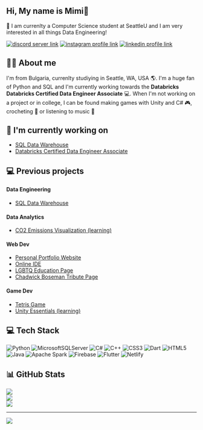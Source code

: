 ## Hi, My name is Mimi👋 

🌟 I am currenlty a Computer Science student at SeattleU and I am very interested in all things Data Engineering!

[![discord server link](https://img.shields.io/badge/Discord-7289DA?style=for-the-badge&logo=discord&logoColor=white)](https://discord.gg/688748696493359158)
[![instagram profile link](https://img.shields.io/badge/Instagram-E4405F?style=for-the-badge&logo=instagram&logoColor=white)](https://instagram.com/mimii_miteva)
[![linkedin profile link](https://img.shields.io/badge/LinkedIn-0077B5?style=for-the-badge&logo=linkedin&logoColor=white)](https://www.linkedin.com/in/maria-i-miteva/)

## 🙋‍♂️ About me

I'm from Bulgaria, currenlty studiying in Seattle, WA, USA 🌎. I'm a huge fan of Python and SQL and I'm currently working towards the **Databricks Databricks Certified Data Engineer Associate** 💻.
When I'm not working on a project or in college, I can be found making games with Unity and C# :video_game:, crocheting 🎀 or listening to music :musical_note:

## 🔭 I'm currently working on

- [SQL Data Warehouse](https://github.com/MimiM03/sql-data-warehouse/)
- [Databricks Certified Data Engineer Associate](https://www.databricks.com/learn/certification/data-engineer-associate)

## 💻 Previous projects

#### Data Engineering

- [SQL Data Warehouse](https://github.com/MimiM03/sql-data-warehouse/)
  
#### Data Analytics

- [CO2 Emissions Visualization (learning)](https://github.com/MimiM03/CO2-Emissions-Visualizaion)

#### Web Dev

- [Personal Portfolio Website](https://github.com/MimiM03/personal-portfolio)
- [Online IDE](https://github.com/MimiM03/Code-Together)
- [LGBTQ Education Page](https://github.com/MimiM03/lgbt-page)
- [Chadwick Boseman Tribute Page](https://github.com/MimiM03/chadwickboseman-tribute)

#### Game Dev

- [Tetris Game](https://github.com/MimiM03/Tetris-Live-Demo)
- [Unity Essentials (learning)](https://github.com/MimiM03/Unity-Essentials)

## 💻 Tech Stack

![Python](https://img.shields.io/badge/python-3670A0?style=for-the-badge&logo=python&logoColor=ffdd54) ![MicrosoftSQLServer](https://img.shields.io/badge/Microsoft%20SQL%20Server-CC2927?style=for-the-badge&logo=microsoft%20sql%20server&logoColor=white) ![C#](https://img.shields.io/badge/c%23-%23239120.svg?style=for-the-badge&logo=csharp&logoColor=white) ![C++](https://img.shields.io/badge/c++-%2300599C.svg?style=for-the-badge&logo=c%2B%2B&logoColor=white) ![CSS3](https://img.shields.io/badge/css3-%231572B6.svg?style=for-the-badge&logo=css3&logoColor=white) ![Dart](https://img.shields.io/badge/dart-%230175C2.svg?style=for-the-badge&logo=dart&logoColor=white) ![HTML5](https://img.shields.io/badge/html5-%23E34F26.svg?style=for-the-badge&logo=html5&logoColor=white) ![Java](https://img.shields.io/badge/java-%23ED8B00.svg?style=for-the-badge&logo=openjdk&logoColor=white) ![Apache Spark](https://img.shields.io/badge/Apache%20Spark-FDEE21?style=for-the-badge&logo=apachespark&logoColor=black) ![Firebase](https://img.shields.io/badge/firebase-a08021?style=for-the-badge&logo=firebase&logoColor=ffcd34) ![Flutter](https://img.shields.io/badge/Flutter-%2302569B.svg?style=for-the-badge&logo=Flutter&logoColor=white) ![Netlify](https://img.shields.io/badge/netlify-%23000000.svg?style=for-the-badge&logo=netlify&logoColor=#00C7B7)

## 📊 GitHub Stats

![](https://github-readme-stats.vercel.app/api?username=MimiM03&theme=transparent&hide_border=false&include_all_commits=false&count_private=false)<br/>
![](https://nirzak-streak-stats.vercel.app/?user=MimiM03&theme=transparent&hide_border=false)<br/>
![](https://github-readme-stats.vercel.app/api/top-langs/?username=MimiM03&theme=transparent&hide_border=false&include_all_commits=false&count_private=false&layout=compact)

---
[![](https://visitcount.itsvg.in/api?id=MimiM03&icon=0&color=0)](https://visitcount.itsvg.in)

<!-- Proudly created with GPRM ( https://gprm.itsvg.in ) -->
